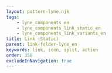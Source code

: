 ```yaml
---
layout: pattern-lyne.njk
tags: 
    - lyne_components_en
    - lyne_components_link_static_en
    - lyne_components_link_variants_en
title: Link (Static)
parent: link-folder-lyne_en
keywords: link, icon, split, action
order: 350
excludeInNavigation: true
---
```

